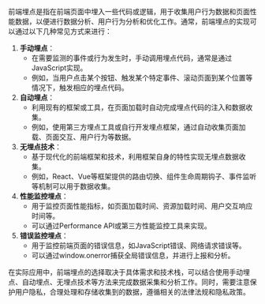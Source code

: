 前端埋点是指在前端页面中埋入一些代码或逻辑，用于收集用户行为数据和页面性能数据，以便进行数据分析、用户行为分析和优化工作。通常，前端埋点的实现可以通过以下几种常见方式来进行：

1. **手动埋点**：
   - 在需要监测的事件或行为发生时，手动调用埋点代码，通常是通过JavaScript实现。
   - 例如，当用户点击某个按钮、触发某个特定事件、滚动页面到某个位置等情况下，触发相应的埋点代码。
2. **自动埋点**：
   - 利用现有的框架或工具，在页面加载时自动完成埋点代码的注入和数据收集。
   - 例如，使用第三方埋点工具或自行开发埋点框架，通过自动收集页面加载、页面交互、用户行为等数据。
3. **无埋点技术**：
   - 基于现代化的前端框架和技术，利用框架自身的特性实现无埋点数据收集。
   - 例如，React、Vue等框架提供的路由切换、组件生命周期钩子、事件监听等机制可以用于数据收集。
4. **性能监控埋点**：
   - 用于监控页面性能指标，如页面加载时间、资源加载时间、用户交互响应时间等。
   - 可以通过Performance API或第三方性能监控工具来实现。
5. **错误监控埋点**：
   - 用于监控前端页面的错误信息，如JavaScript错误、网络请求错误等。
   - 可以通过window.onerror捕获全局错误信息，并进行上报和分析。

在实际应用中，前端埋点的选择取决于具体需求和技术栈，可以结合使用手动埋点、自动埋点、无埋点技术等方法来完成数据采集和分析工作。同时，需要注意保护用户隐私，合理处理和存储收集到的数据，遵循相关的法律法规和隐私政策。